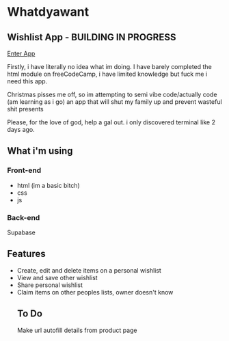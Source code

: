 
<!DOCTYPE html>
<html lang="en">
  <head>
    <meta charset="UTF-8"/>
    <meta 
      name="description"
      content="Landing Page Whatdyawant App"/>
  </head>
  <body>
    <h1>Whatdyawant</h1>
    <h2>Wishlist App - BUILDING IN PROGRESS</h2>
    <p><a href="https://josieproto0.github.io/whatdyawant/login">Enter App</a></p>
      <p>Firstly, i have literally no idea what im doing. I have barely completed the html module on freeCodeCamp, i have limited knowledge but fuck me i need this app.</p>
        <p>Christmas pisses me off, so im attempting to semi vibe code/actually code (am learning as i go) an app that will shut my family up and prevent wasteful shit presents</p>
        <p>Please, for the love of god, help a gal out. i only discovered terminal like 2 days ago.</p>
    <h2>What i'm using</h2>   
    <h3>Front-end</h3>
    <p><ul>
        <li>html (im a basic bitch)</li>
        <li>css</li>
        <li>js</li>
        </ul>
    </p>
    <h3>Back-end</h3>   
    <p>Supabase</p>
    <h2>Features</h2>   
    <p>
        <ul>
            <li>Create, edit and delete items on a personal wishlist</li>
            <li>View and save other wishlist</li>
            <li>Share personal wishlist</li>
            <li>Claim items on other peoples lists, owner doesn't know</li>
    </p>
    <h2>To Do</h2>   
    <p>
        Make url autofill details from product page
    </p>
    </body>
</html>
